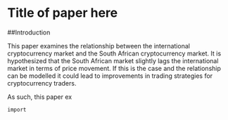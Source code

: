 # Title of paper here

##Introduction

This paper examines the relationship between the international cryptocurrency market and the South African cryptocurrency market.
It is hypothesized that the South African market slightly lags the international market in terms of price movement. 
If this is the case and the relationship can be modelled it could lead to improvements in trading strategies for cryptocurrency traders.

As such, this paper ex


```python, echo = FALSE
import 

```